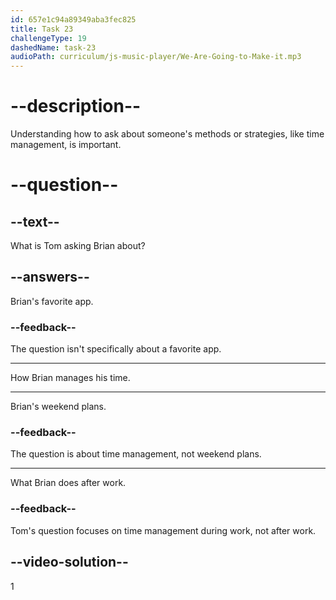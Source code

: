 ```yaml
---
id: 657e1c94a89349aba3fec825
title: Task 23
challengeType: 19
dashedName: task-23
audioPath: curriculum/js-music-player/We-Are-Going-to-Make-it.mp3
---
```


<!-- (audio) Brian: When I don't go to a café around here, I usually bring my lunch and eat at my desk while I check my progress.
Brian: I use this time management app to track how I spend my time. -->

# --description--

Understanding how to ask about someone's methods or strategies, like time management, is important.

# --question--

## --text--

What is Tom asking Brian about?

## --answers--

Brian's favorite app.

### --feedback--

The question isn't specifically about a favorite app.

---

How Brian manages his time.

---

Brian's weekend plans.

### --feedback--

The question is about time management, not weekend plans.

---

What Brian does after work.

### --feedback--

Tom's question focuses on time management during work, not after work.

## --video-solution--

1

